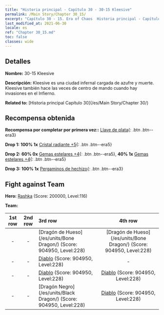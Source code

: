 ```yaml
---
title: "Historia principal - Capítulo 30 - 30-15 Kleesive"
permalink: /Main Story/Chapter 30_15/
excerpt: "Capítulo 30 - 15. Era of Chaos  Historia principal - Capítulo 30_15. 30-15 Kleesive"
last_modified_at: 2021-06-30
locale: es
ref: "Chapter 30_15.md"
toc: false
classes: wide
---
```


## Detalles

 **Nombre:** 30-15 Kleesive

 **Descripción:** Kleesive es una ciudad infernal cargada de azufre y muerte. Kleesive también hace las veces de centro de mando cuando hay invasiones en el Infierno.

 **Related to:** [Historia principal Capítulo 30](/es/Main Story/Chapter 30/)

## Recompensa obtenida

 **Recompensa por completar por primera vez::** [Llave de plata](/ItemsES/con_693/){: .btn .btn--era3}

 **Drop 1:** **100% 1x** [Cristal radiante +5](/ItemsES/mat_101/){: .btn .btn--era5}

 **Drop 2:** **60% 0x** [Gemas estelares +4](/ItemsES/mat_93/){: .btn .btn--era5}, **40% 1x** [Gemas estelares +4](/ItemsES/mat_93/){: .btn .btn--era5}

 **Drop 3:** **100% 1x** [Pergaminos de hechizo](/ItemsES/con_694/){: .btn .btn--era3}


## Fight against Team
 **Hero:** [Rashka](/es/heroes/Rashka/) (Score: 200000, Level:116)

 **Team:**


  | 1st row | 2nd row | 3rd row | 4th row |
  |:----:|:----:|:----|:----:|
  | - | - | [Dragón de Hueso](/es/units/Bone Dragon/) (Score: 904950, Level:228)  | [Dragón de Hueso](/es/units/Bone Dragon/) (Score: 904950, Level:228)  |
  | - | - | [Diablo](/es/units/Devil/) (Score: 904950, Level:228)  | - |
  | - | - | [Diablo](/es/units/Devil/) (Score: 904950, Level:228)  | [Diablo](/es/units/Devil/) (Score: 904950, Level:228)  |
  | - | - | [Dragón Negro](/es/units/Black Dragon/) (Score: 904950, Level:228)  | [Diablo](/es/units/Devil/) (Score: 904950, Level:228)  |


